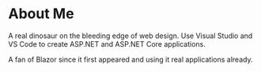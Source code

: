 # About Me

A real dinosaur on the bleeding edge of web design. Use Visual Studio and VS Code to create ASP.NET and ASP.NET Core applications. 

A fan of Blazor since it first appeared and using it real applications already.

